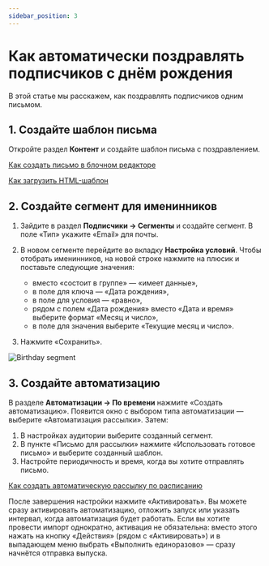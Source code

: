 ```yaml
---
sidebar_position: 3
---
```


# Как автоматически поздравлять подписчиков с днём рождения

В этой статье мы расскажем, как поздравлять подписчиков одним письмом.

## 1. Создайте шаблон письма

Откройте раздел **Контент** и создайте шаблон письма с поздравлением.

[Как создать письмо в блочном редакторе](/docs/email-campaigns/create-your-campaign/drag-and-drop-editor.md)

[Как загрузить HTML-шаблон](/docs/email-campaigns/create-your-campaign/how-to-upload-html-template.md)

## 2. Создайте сегмент для именинников

1. Зайдите в раздел **Подписчики → Сегменты** и создайте сегмент. В поле «Тип» укажите «Email» для почты.

2. В новом сегменте перейдите во вкладку **Настройка условий**. Чтобы отобрать именинников, на новой строке нажмите на плюсик и поставьте следующие значения:

   - вместо «состоит в группе» — «имеет данные»,
   - в поле для ключа — «Дата рождения»,
   - в поле для условия — «равно»,
   - рядом с полем «Дата рождения» вместо «Дата и время» выберите формат «Месяц и число»,
   - в поле для значения выберите «Текущие месяц и число».

3. Нажмите «Сохранить».

![Birthday segment](/img/automations/automations-by-time/how-to-automate-birthday-emails/birthday-segment.gif) <br/>

## 3. Создайте автоматизацию

В разделе **Автоматизации → По времени** нажмите «Создать автоматизацию». Появится окно с выбором типа автоматизации — выберите «Автоматизация рассылки». Затем:

1. В настройках аудитории выберите созданный сегмент.
2. В пункте «Письмо для рассылки» нажмите «Использовать готовое письмо» и выберите созданный шаблон.
3. Настройте периодичность и время, когда вы хотите отправлять письмо.

[Как создать автоматическую рассылку по расписанию](/docs/automations/automations-by-time/how-to-create-automation-by-time.md)

После завершения настройки нажмите «Активировать». Вы можете сразу активировать автоматизацию, отложить запуск или указать интервал, когда автоматизация будет работать. Если вы хотите провести импорт однократно, активация не обязательна: вместо этого нажать на кнопку «Действия» (рядом с «Активировать») и в выпадающем меню выбрать «Выполнить единоразово» — сразу начнётся отправка выпуска.
